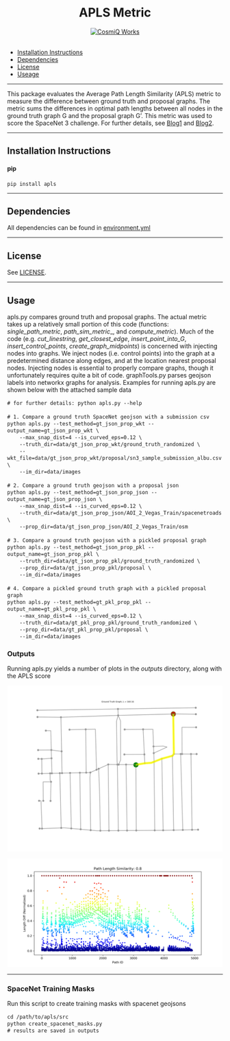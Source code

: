 <h1 align="center">APLS Metric</h1>
<p align="center">
<a href="http://www.cosmiqworks.org"><img src="http://www.cosmiqworks.org/wp-content/uploads/2016/02/cropped-CosmiQ-Works-Logo_R_RGB.png" width="350" alt="CosmiQ Works"></a>
<br>
<br>
</p>

- [Installation Instructions](#installation-instructions)
- [Dependencies](#dependencies)
- [License](#license)
- [Useage](#usage)

____

This package evaluates the Average Path Length Similarity (APLS) metric to measure the difference between ground truth and proposal graphs.  The metric sums the differences in optimal path lengths between all nodes in the ground truth graph G and the proposal graph G’.   This metric was used to score the SpaceNet 3 challenge.  For further details, see [Blog1](https://medium.com/the-downlinq/spacenet-road-detection-and-routing-challenge-part-i-d4f59d55bfce) and [Blog2](https://medium.com/the-downlinq/spacenet-road-detection-and-routing-challenge-part-ii-apls-implementation-92acd86f4094).  

____

## Installation Instructions

#### pip

```
pip install apls
```

____

## Dependencies
All dependencies can be found in [environment.yml](./environment.yml)

____

## License
See [LICENSE](./LICENSE.txt).

____

## Usage

apls.py compares ground truth and proposal graphs.  The actual metric takes up a relatively small portion of this code (functions: _single\_path\_metric_, _path\_sim\_metric__, and _compute\_metric_).  Much of the code (e.g. _cut\_linestring_, _get\_closest_edge_, _insert\_point_into\_G_, _insert\_control\_points_, _create\_graph\_midpoints_) is concerned with injecting nodes into graphs. We inject nodes (i.e. control points) into the graph at a predetermined distance along edges, and at the location nearest proposal nodes.  Injecting nodes is essential to properly compare graphs, though it unfortunately requires quite a bit of code.  graphTools.py parses geojson labels into networkx graphs for analysis.  Examples for running apls.py are shown below with the attached sample data

	# for further details: python apls.py --help
	
	# 1. Compare a ground truth SpaceNet geojson with a submission csv
	python apls.py --test_method=gt_json_prop_wkt --output_name=gt_json_prop_wkt \
		--max_snap_dist=4 --is_curved_eps=0.12 \
		--truth_dir=data/gt_json_prop_wkt/ground_truth_randomized \
		--wkt_file=data/gt_json_prop_wkt/proposal/sn3_sample_submission_albu.csv \
		--im_dir=data/images
	
	# 2. Compare a ground truth geojson with a proposal json
	python apls.py --test_method=gt_json_prop_json --output_name=gt_json_prop_json \
		--max_snap_dist=4 --is_curved_eps=0.12 \
		--truth_dir=data/gt_json_prop_json/AOI_2_Vegas_Train/spacenetroads \
		--prop_dir=data/gt_json_prop_json/AOI_2_Vegas_Train/osm 
			
	# 3. Compare a ground truth geojson with a pickled proposal graph 
	python apls.py --test_method=gt_json_prop_pkl --output_name=gt_json_prop_pkl \
		--truth_dir=data/gt_json_prop_pkl/ground_truth_randomized \
		--prop_dir=data/gt_json_prop_pkl/proposal \
		--im_dir=data/images
	
	# 4. Compare a pickled ground truth graph with a pickled proposal graph 
	python apls.py --test_method=gt_pkl_prop_pkl --output_name=gt_pkl_prop_pkl \
		--max_snap_dist=4 --is_curved_eps=0.12 \
		--truth_dir=data/gt_pkl_prop_pkl/ground_truth_randomized \
		--prop_dir=data/gt_pkl_prop_pkl/proposal \
		--im_dir=data/images	


### Outputs

Running apls.py yields a number of plots in the _outputs_ directory, along with the APLS score

![Alt text](/apls/data/_sample_outputs/single_source_route_ground_truth.png?raw=true "Figure 1")

![Alt text](/apls/data/_sample_outputs/all_pairs_paths_diffs_gt_to_prop.png?raw=true "Figure 2")

____

### SpaceNet Training Masks

Run this script to create training masks with spacenet geojsons

	cd /path/to/apls/src
	python create_spacenet_masks.py
	# results are saved in outputs

